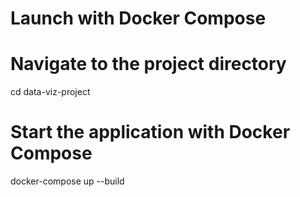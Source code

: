 # Launch with Docker Compose

# Navigate to the project directory
cd data-viz-project

# Start the application with Docker Compose
docker-compose up --build
